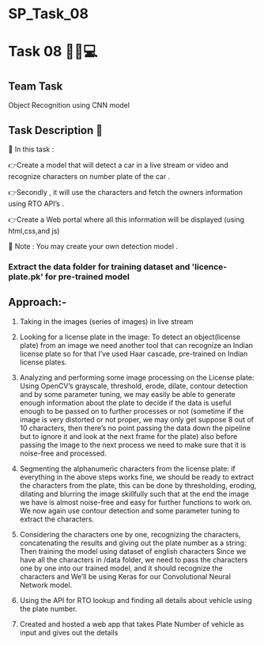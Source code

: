 # SP_Task_08

# Task 08 👨🏻💻

## Team Task

Object Recognition using CNN model

## Task Description 📄

📌 In this task :

👉Create a model that will detect a car in a live stream or video and recognize characters on number plate of the car .

👉Secondly , it will use the characters and fetch the owners information using RTO API’s .

👉Create a Web portal where all this information will be displayed (using html,css,and js)

📌 Note : You may create your own detection model .

### Extract the data folder for training dataset and 'licence-plate.pk' for pre-trained model 

## Approach:- 

1) Taking in the images (series of images) in live stream

2) Looking for a license plate in the image:
 To detect an object(license plate) from an image we need
 another tool that can recognize an Indian license plate
 so for that I’ve used Haar cascade, pre-trained on Indian
 license plates.

3) Analyzing and performing some image processing on the License plate:
 Using OpenCV’s grayscale, threshold, erode, dilate, contour detection
 and by some parameter tuning, we may easily be able to generate enough
 information about the plate to decide if the data is useful enough to be
 passed on to further processes or not (sometime if the image is very distorted or
 not proper, we may only get suppose 8 out of 10 characters, then there’s no point
 passing the data down the pipeline but to ignore it and look at the next frame for the plate)
 also before passing the image to the next process we need to make sure that it is noise-free
 and processed.

4) Segmenting the alphanumeric characters from the license plate:
 if everything in the above steps works fine, we should be ready to extract the characters 
 from the plate, this can be done by thresholding, eroding, dilating and blurring the image
 skillfully such that at the end the image we have is almost noise-free and easy for further
 functions to work on. We now again use contour detection and some parameter tuning to extract
 the characters.

5) Considering the characters one by one, recognizing the characters, concatenating the results
 and giving out the plate number as a string: Then training the model using dataset of english characters
 Since we have all the characters in /data folder, we need to pass the characters one by one into our
 trained model, and it should recognize the characters and We’ll be using Keras for our Convolutional
 Neural Network model.

6) Using the API for RTO lookup and finding all details about vehicle using the plate number.

7) Created and hosted a web app that takes Plate Number of vehicle as input and gives out the details
